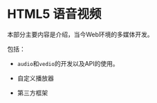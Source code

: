 # HTML5 语音视频

本部分主要内容是介绍，当今Web环境的多媒体开发。

包括：

- ``audio``和``vedio``的开发以及API的使用。

- 自定义播放器

- 第三方框架

  
